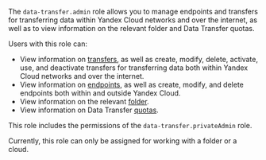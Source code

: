 The `data-transfer.admin` role allows you to manage endpoints and transfers for transferring data within Yandex Cloud networks and over the internet, as well as to view information on the relevant folder and Data Transfer quotas.

Users with this role can:
* View information on [transfers](../../data-transfer/concepts/index.md#transfer), as well as create, modify, delete, activate, use, and deactivate transfers for transferring data both within Yandex Cloud networks and over the internet.
* View information on [endpoints](../../data-transfer/concepts/index.md#endpoint), as well as create, modify, and delete endpoints both within and outside Yandex Cloud.
* View information on the relevant [folder](../../resource-manager/concepts/resources-hierarchy.md#folder).
* View information on Data Transfer [quotas](../../data-transfer/concepts/limits.md#dataproc-quotas).

This role includes the permissions of the `data-transfer.privateAdmin` role.

Currently, this role can only be assigned for working with a folder or a cloud.